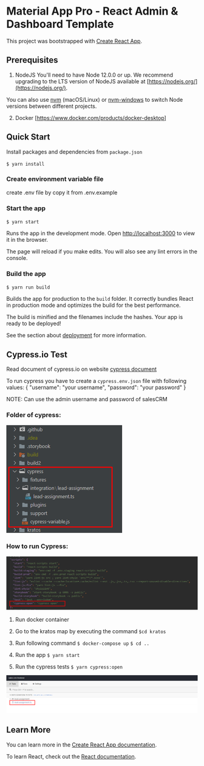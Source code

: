 # Material App Pro - React Admin & Dashboard Template

This project was bootstrapped with [Create React App](https://github.com/facebook/create-react-app).

## Prerequisites

1. NodeJS
You'll need to have Node 12.0.0 or up. We recommend upgrading to the LTS version of NodeJS available at [https://nodejs.org/](https://nodejs.org/). 

You can also use [nvm](https://github.com/creationix/nvm#installation) (macOS/Linux) or [nvm-windows](https://github.com/coreybutler/nvm-windows#node-version-manager-nvm-for-windows) to switch Node versions between different projects.

2. Docker [https://www.docker.com/products/docker-desktop]
## Quick Start

Install packages and dependencies from `package.json`

`$ yarn install`

### Create environment variable file
create .env file by copy it from .env.example
### Start the app

 `$ yarn start`

Runs the app in the development mode.
Open [http://localhost:3000](http://localhost:3000) to view it in the browser.

The page will reload if you make edits.
You will also see any lint errors in the console.

### Build the app

 `$ yarn run build`

Builds the app for production to the `build` folder.
It correctly bundles React in production mode and optimizes the build for the best performance.

The build is minified and the filenames include the hashes.
Your app is ready to be deployed!

See the section about [deployment](https://facebook.github.io/create-react-app/docs/deployment) for more information.

## Cypress.io Test

Read document of cypress.io on website [cypress document](https://docs.cypress.io/)

To run cypress you have to create a `cypress.env.json` file with following values:
    {
    "username": "your username",
    "password": "your password"
    }

NOTE: Can use the admin username and password of salesCRM

### Folder of cypress:

![Cypress folder](./public/static/img/cypress/cypress-folder.png)
### How to run Cypress:

![Cypress open](./public/static/img/cypress/package-json.png)

1. Run docker container

2. Go to the kratos map by executing the command 
`$cd kratos`

3. Run following command
`$ docker-compose up`
`$ cd ..`

4. Run the app
`$ yarn start`

5. Run the cypress tests
`$ yarn cypress:open`

![Cypress running](./public/static/img/cypress/running.png)

## Learn More

You can learn more in the [Create React App documentation](https://facebook.github.io/create-react-app/docs/getting-started).

To learn React, check out the [React documentation](https://reactjs.org/).